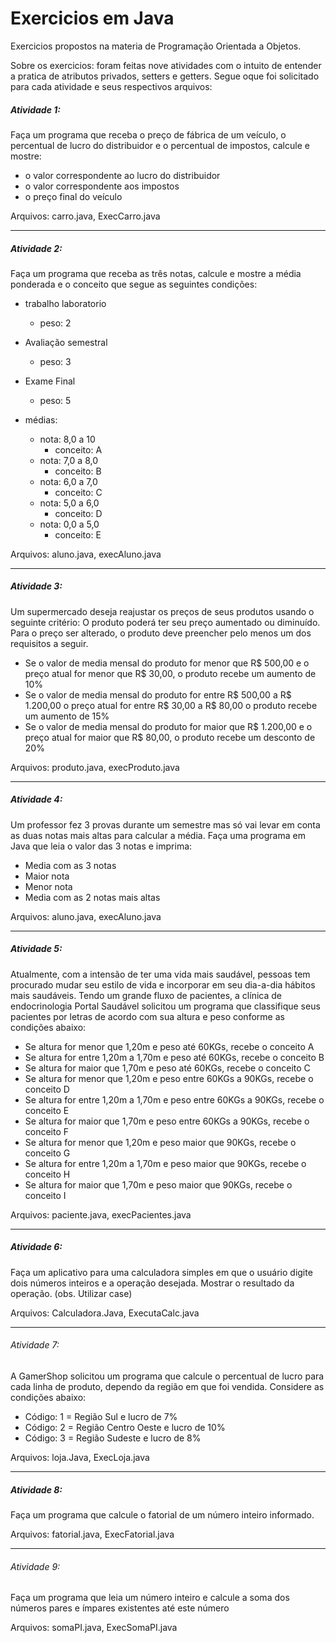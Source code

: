 # Exercicios em Java
Exercicios propostos na materia de Programação Orientada a Objetos.

Sobre os exercicios: foram feitas nove atividades com o intuito de entender a pratica de atributos privados, setters e getters.
Segue oque foi solicitado para cada atividade e seus respectivos arquivos:

##### Atividade 1:
Faça um programa que receba o preço de fábrica de um veículo, o percentual de lucro do distribuidor e o percentual de impostos, calcule e mostre:
- o valor correspondente ao lucro do distribuidor
- o valor correspondente aos impostos
- o preço final do veículo

Arquivos:  carro.java, ExecCarro.java

---
##### Atividade 2:
Faça um programa que receba as três notas, calcule e mostre a média ponderada e o conceito que segue as seguintes condições:
+ trabalho laboratorio
	+ peso: 2
+ Avaliação semestral
	+ peso: 3
+ Exame Final
	+ peso: 5


+ médias:
	+ nota: 8,0 a 10
		+ conceito: A
	+ nota: 7,0 a 8,0
		+ conceito: B
	+ nota: 6,0 a 7,0
		+ conceito: C
	+ nota: 5,0 a 6,0
		+ conceito: D
	+ nota: 0,0 a 5,0
		+ conceito: E

Arquivos: aluno.java, execAluno.java

---
##### Atividade 3:
Um supermercado deseja reajustar os preços de seus produtos usando o seguinte critério: O produto poderá ter seu preço aumentado ou diminuído. 
Para o preço ser alterado, o produto deve preencher pelo menos um dos requisitos a seguir.
+ Se o valor de media mensal do produto for menor que R$ 500,00 e o preço atual for menor que R$ 30,00, o produto recebe um aumento de 10%
+ Se o valor de media mensal do produto for entre R$ 500,00 a R$ 1.200,00 o preço atual for entre R$ 30,00 a R$ 80,00 o produto recebe um aumento de 15%
+ Se o valor de media mensal do produto for maior que R$ 1.200,00 e o preço atual for maior que R$ 80,00, o produto recebe um desconto de 20%

Arquivos: produto.java, execProduto.java

---

##### Atividade 4: 
Um professor fez 3 provas durante um semestre mas só vai levar em conta as duas notas mais altas para calcular a média.
Faça uma programa em Java que leia o valor das 3 notas e imprima:

+ Media com as 3 notas
+ Maior nota
+ Menor nota
+ Media com as 2 notas mais altas

Arquivos: aluno.java, execAluno.java

---
##### Atividade 5: 
Atualmente, com a intensão de ter uma vida mais saudável, pessoas tem procurado mudar seu estilo de vida e incorporar em seu dia-a-dia hábitos mais saudáveis. Tendo um grande fluxo de pacientes, a clínica de endocrinologia Portal Saudável solicitou um programa que classifique seus pacientes por letras de acordo com sua altura e peso conforme as condições abaixo:

+ Se altura for menor que 1,20m e peso até 60KGs, recebe o conceito A
+ Se altura for entre 1,20m a 1,70m e peso até 60KGs, recebe o conceito B
+ Se altura for maior que 1,70m e peso até 60KGs, recebe o conceito C
+ Se altura for menor que 1,20m e peso entre 60KGs a 90KGs, recebe o conceito D
+ Se altura for entre 1,20m a 1,70m e peso entre 60KGs a 90KGs, recebe o conceito E
+ Se altura for maior que 1,70m e peso entre 60KGs a 90KGs, recebe o conceito F
+ Se altura for menor que 1,20m e peso maior que 90KGs, recebe o conceito G
+ Se altura for entre 1,20m a 1,70m e peso maior que 90KGs, recebe o conceito H
+ Se altura for maior que 1,70m e peso maior que 90KGs, recebe o conceito I

Arquivos: paciente.java, execPacientes.java

---
##### Atividade 6:
Faça um aplicativo para uma calculadora simples em que o usuário digite dois números inteiros e a operação desejada. Mostrar o resultado da operação. (obs. Utilizar case)

Arquivos: Calculadora.Java, ExecutaCalc.java

---

###### Atividade 7:  
A GamerShop solicitou um programa que calcule o percentual de lucro para cada linha de produto, dependo da região em que foi vendida. Considere as condições abaixo:

+ Código: 1  = Região Sul e lucro de 7%
+ Código: 2 = Região Centro Oeste e lucro de 10%
+ Código: 3 = Região Sudeste e lucro de 8%

Arquivos: loja.Java, ExecLoja.java

---

##### Atividade 8:
Faça um programa que calcule o fatorial de um número inteiro informado.

Arquivos: fatorial.java, ExecFatorial.java

---
###### Atividade 9:
Faça um programa que leia um número inteiro e calcule a soma dos números pares e ímpares existentes até este número

Arquivos: somaPI.java, ExecSomaPI.java
